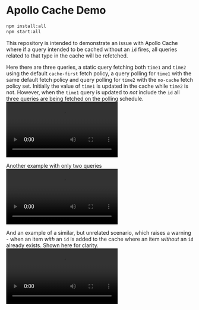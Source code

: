 # Apollo Cache Demo

```bash
npm install:all
npm start:all
```

This repository is intended to demonstrate an issue with Apollo Cache where if a query intended to be cached without an `id` fires, all queries related to that type in the cache will be refetched.

Here there are three queries, a static query fetching both `time1` and `time2` using the default `cache-first` fetch policy, a query polling for `time1` with the same default fetch policy and query polling for `time2` with the `no-cache` fetch policy set. Initially the value of `time1` is updated in the cache while `time2` is not. However, when the `time1` query is updated to _not_ include the `id` all three queries are being fetched on the polling schedule.
<video src='https://github.com/jvm986/apollo-cache-demo/assets/20093619/78522b89-4d7e-487f-bc1a-61561c922706' />

Another example with only two queries
<video src='https://github.com/jvm986/apollo-cache-demo/assets/20093619/150be230-b9c6-46fe-a91e-c23eebe239df' />

And an example of a similar, but unrelated scenario, which raises a warning - when an item _with_ an `id` is added to the cache where an item _without_ an `id` already exists. Shown here for clarity.
<video src='https://github.com/jvm986/apollo-cache-demo/assets/20093619/09da0b05-0cc9-4d12-a53e-c425df48af0a' />


